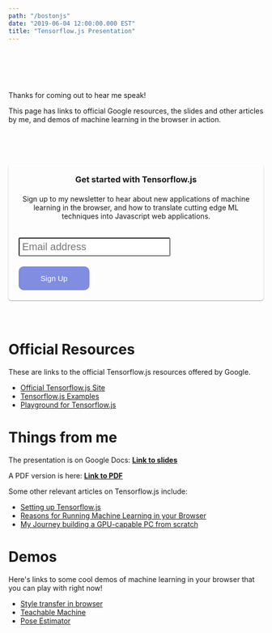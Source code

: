 ```yaml
---
path: "/bostonjs"
date: "2019-06-04 12:00:00.000 EST"
title: "Tensorflow.js Presentation"
---
```


<br />
<br />
<br />
<br />

Thanks for coming out to hear me speak!

This page has links to official Google resources, the slides and other articles by me, and demos of machine learning in the browser in action.

<form action="https://www.getdrip.com/forms/277152125/submissions" method="post" data-drip-embedded-form="277152125" style="padding: 20px; border-radius: 5px; box-shadow: 0 1px 2px rgba(0,0,0,0.4); max-width: 600px; margin: 80px auto;">
  <h3 style="margin: 0 0 20px 0; text-align: center;" data-drip-attribute="headline">Get started with Tensorflow.js</h3>
  <p style="text-align: center;">Sign up to my newsletter to hear about new applications of machine learning in the browser, and how to translate cutting edge ML techniques into Javascript web applications.</p>
  <input style="margin: 20px 0; width: 300px; border-radius: 3px; font-size: 20px; padding: 5px" type="email" id="drip-email" name="fields[email]" value="" placeholder="Email address" />
  <div>
    <input style="color: white; background: rgba(45,67,205,0.6); border: none; width: 140px; font-size: 15px; padding: 15px; border-radius: 10px;" type="submit" value="Sign Up" data-drip-attribute="sign-up-button" />
  </div>
</form>


# Official Resources

These are links to the official Tensorflow.js resources offered by Google.

* [Official Tensorflow.js Site](https://js.tensorflow.org)
* [Tensorflow.js Examples](https://github.com/tensorflow/tfjs-examples)
* [Playground for Tensorflow.js](https://playground.tensorflow.org)

# Things from me

The presentation is on Google Docs: **[Link to slides](https://docs.google.com/presentation/d/1Q_azYP8OYqS64xh0BF2KFVcr_8Nv9votJg2Qi5UxQT4/edit?usp=sharing)**

A PDF version is here: **[Link to PDF](./slides.pdf)**

Some other relevant articles on Tensorflow.js include:

* [Setting up Tensorflow.js](/tensorflowjs-hello-world)
* [Reasons for Running Machine Learning in your Browser](/reasons-for-machine-learning-in-the-browser/)
* [My Journey building a GPU-capable PC from scratch](/deep-learning-cryptocurrency-pc-1-hardware/)

# Demos

Here's links to some cool demos of machine learning in your browser that you can play with right now!

* [Style transfer in browser](https://reiinakano.github.io/fast-style-transfer-deeplearnjs/)
* [Teachable Machine](https://teachablemachine.withgoogle.com)
* [Pose Estimator](https://storage.googleapis.com/tfjs-models/demos/posenet/camera.html)
